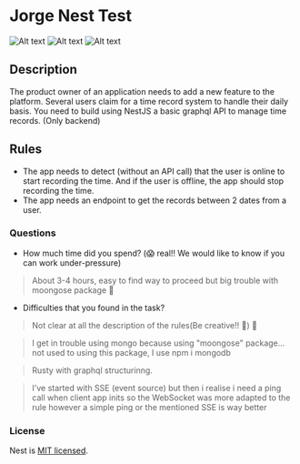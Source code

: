 # Jorge Nest Test
![Alt text](https://user-images.githubusercontent.com/43676321/105638478-1adeef80-5e73-11eb-834d-c7a46a4cce92.png "example data")
![Alt text](https://user-images.githubusercontent.com/43676321/105638491-27fbde80-5e73-11eb-92a4-1d9366da0cd0.png "Extended Date")
![Alt text](https://user-images.githubusercontent.com/43676321/105638497-2cc09280-5e73-11eb-852f-0e4ab672004f.png "Shorter Date")


## Description

The product owner of an application needs to add a new feature to the platform. Several users claim for a time record system to handle their daily basis.
You need to build using NestJS a basic graphql API to manage time records. (Only backend)


## Rules

- The app needs to detect (without an API call) that the user is online to start recording the time. And if the user is offline, the app should stop recording the time.
- The app needs an endpoint to get the records between 2 dates from a user.

### Questions

  - How much time did you spend? (😱 real!! We would like to know if you can work under-pressure) 
  > About 3-4 hours, easy to find way to proceed but big trouble with moongose package 🤯 
  
  - Difficulties that you found in the task?
  > Not clear at all the description of the rules(Be creative!! 🎨) 🤣

  >I get in trouble using mongo because using "moongose" package... not used to using this package, I use npm i mongodb

  > Rusty with graphql structurinng. 

  > I've started with SSE (event source) but then i realise i need a ping call when client app inits so the WebSocket was more adapted to the rule however a simple ping or the mentioned SSE is way better

### License

Nest is [MIT licensed](LICENSE).
